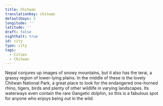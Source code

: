 ```yaml
---
title: Chitwan
translationKey: chitwan
defaultDays: 2
longitude: ''
latitude: ''
draft: false
nighthalt: true
id: city
type: city
tags:
  - Cities
  - Chitwan
---
```

Nepal conjures up images of snowy mountains, but it also has the terai, a grassy region of lower-lying plains. In the middle of these is the lovely Chitwan National Park, a great place to look for the endangered one-horned rhino, tigers, birds and plenty of other wildlife in varying landscapes. Its waterways even contain the rare Gangetic dolphin, so this is a fabulous spot for anyone who enjoys being out in the wild.